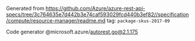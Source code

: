 Generated from https://github.com/Azure/azure-rest-api-specs/tree/3c764635e7d442b3e74caf593029fcd440b3ef82//specification/compute/resource-manager/readme.md tag: `package-skus-2017-09`

Code generator @microsoft.azure/autorest.go@2.1.175


